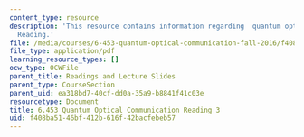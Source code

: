 ```yaml
---
content_type: resource
description: 'This resource contains information regarding  quantum optical communication:
  Reading.'
file: /media/courses/6-453-quantum-optical-communication-fall-2016/f408ba5146bf412b616f42bacfebeb57_MIT6_453F16_Lect3_Notes.pdf
file_type: application/pdf
learning_resource_types: []
ocw_type: OCWFile
parent_title: Readings and Lecture Slides
parent_type: CourseSection
parent_uid: ea318bd7-40cf-dd0a-35a9-b8841f41c03e
resourcetype: Document
title: 6.453 Quantum Optical Communication Reading 3
uid: f408ba51-46bf-412b-616f-42bacfebeb57
---
```

